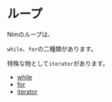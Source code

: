 # ループ

Nimのループは、

`while`、`for`の二種類があります。

特殊な物として`iterator`があります。

- [while](/loop/while.html)
- [for](/loop/for.html)
- [iterator](/loop/iterator.html)
